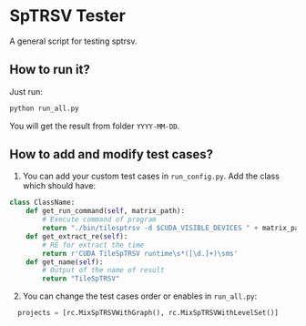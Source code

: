 # SpTRSV Tester

A general script for testing sptrsv.

## How to run it?

Just run:

```bash
python run_all.py
```

You will get the result from folder `YYYY-MM-DD`.

## How to add and modify test cases?

1. You can add your custom test cases in `run_config.py`. Add the class which should have:

```python
class ClassName:
    def get_run_command(self, matrix_path):
        # Execute command of program
        return "./bin/tilesptrsv -d $CUDA_VISIBLE_DEVICES " + matrix_path
    def get_extract_re(self):
        # RE for extract the time
        return r'CUDA TileSpTRSV runtime\s*([\d.]+)\sms'
    def get_name(self):
        # Output of the name of result
        return "TileSpTRSV"
```

2. You can change the test cases order or enables in `run_all.py`:

```python
  projects = [rc.MixSpTRSVWithGraph(), rc.MixSpTRSVWithLevelSet()]
```
